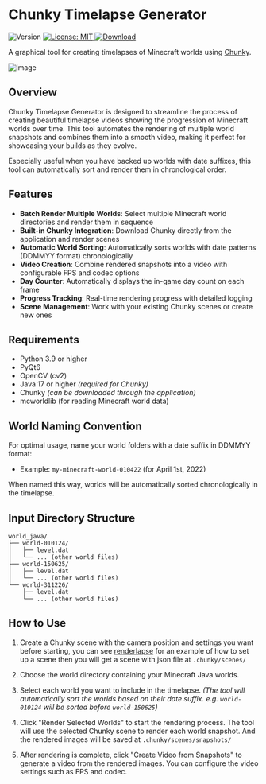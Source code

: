# Chunky Timelapse Generator

<p>
  <img alt="Version" src="https://img.shields.io/badge/version-1.0-blue.svg?cacheSeconds=2592000" />
  <a href="#" target="_blank">
    <img alt="License: MIT" src="https://img.shields.io/badge/License-GPLv3-yellow.svg" />
  </a>
  <a href="https://github.com/ATOMIC09/chunky-timelapse/tags">
      <img alt="Download" src="https://img.shields.io/github/downloads/ATOMIC09/chunky-timelapse/total" />
  </a>
</p>

A graphical tool for creating timelapses of Minecraft worlds using [Chunky](https://chunky-dev.github.io/docs/).

![image](https://github.com/user-attachments/assets/ef8ce44c-31b9-4b26-8cb5-989126453c50)

## Overview

Chunky Timelapse Generator is designed to streamline the process of creating beautiful timelapse videos showing the progression of Minecraft worlds over time. This tool automates the rendering of multiple world snapshots and combines them into a smooth video, making it perfect for showcasing your builds as they evolve.

Especially useful when you have backed up worlds with date suffixes, this tool can automatically sort and render them in chronological order.

## Features

- **Batch Render Multiple Worlds**: Select multiple Minecraft world directories and render them in sequence
- **Built-in Chunky Integration**: Download Chunky directly from the application and render scenes
- **Automatic World Sorting**: Automatically sorts worlds with date patterns (DDMMYY format) chronologically
- **Video Creation**: Combine rendered snapshots into a video with configurable FPS and codec options
- **Day Counter**: Automatically displays the in-game day count on each frame
- **Progress Tracking**: Real-time rendering progress with detailed logging
- **Scene Management**: Work with your existing Chunky scenes or create new ones

## Requirements

- Python 3.9 or higher
- PyQt6
- OpenCV (cv2)
- Java 17 or higher *(required for Chunky)*
- Chunky *(can be downloaded through the application)*
- mcworldlib (for reading Minecraft world data)

## World Naming Convention

For optimal usage, name your world folders with a date suffix in DDMMYY format:
- Example: `my-minecraft-world-010422` (for April 1st, 2022)

When named this way, worlds will be automatically sorted chronologically in the timelapse.

## Input Directory Structure
```
world_java/
├── world-010124/
│   ├── level.dat
│   └── ... (other world files)
├── world-150625/
│   ├── level.dat
│   └── ... (other world files)
└── world-311226/
    ├── level.dat
    └── ... (other world files)
```

## How to Use

1. Create a Chunky scene with the camera position and settings you want before starting, you can see [renderlapse](https://github.com/moon44432/renderlapse?tab=readme-ov-file#preparing-json-file-requires-chunky) for an example of how to set up a scene then you will get a scene with json file at `.chunky/scenes/`

2. Choose the world directory containing your Minecraft Java worlds.

3. Select each world you want to include in the timelapse.
*(The tool will automatically sort the worlds based on their date suffix. e.g. `world-010124` will be sorted before `world-150625`)*

4. Click "Render Selected Worlds" to start the rendering process. The tool will use the selected Chunky scene to render each world snapshot. And the rendered images will be saved at `.chunky/scenes/snapshots/`

5. After rendering is complete, click "Create Video from Snapshots" to generate a video from the rendered images. You can configure the video settings such as FPS and codec.
